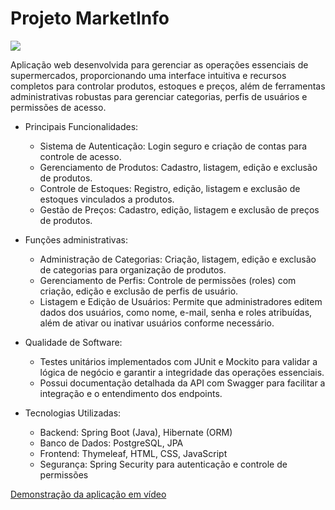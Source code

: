 <h1>Projeto MarketInfo</h1>
<img src="https://enzogl7.github.io/portfolio/assets/Screenshot_marketInfo.png">

Aplicação web desenvolvida para gerenciar as operações essenciais de supermercados, proporcionando uma interface intuitiva e recursos completos para controlar produtos, estoques e preços, além de ferramentas administrativas robustas para gerenciar categorias, perfis de usuários e permissões de acesso.

- Principais Funcionalidades:
  - Sistema de Autenticação: Login seguro e criação de contas para controle de acesso.
  - Gerenciamento de Produtos: Cadastro, listagem, edição e exclusão de produtos.
  - Controle de Estoques: Registro, edição, listagem e exclusão de estoques vinculados a produtos.
  - Gestão de Preços: Cadastro, edição, listagem e exclusão de preços de produtos.

- Funções administrativas:
  - Administração de Categorias: Criação, listagem, edição e exclusão de categorias para organização de produtos.
  - Gerenciamento de Perfis: Controle de permissões (roles) com criação, edição e exclusão de perfis de usuário.
  - Listagem e Edição de Usuários: Permite que administradores editem dados dos usuários, como nome, e-mail, senha e roles atribuídas, além de ativar ou inativar usuários conforme necessário.

- Qualidade de Software:
  - Testes unitários implementados com JUnit e Mockito para validar a lógica de negócio e garantir a integridade das operações essenciais.
  - Possui documentação detalhada da API com Swagger para facilitar a integração e o entendimento dos endpoints.

- Tecnologias Utilizadas:
   - Backend: Spring Boot (Java), Hibernate (ORM)
   - Banco de Dados: PostgreSQL, JPA
   - Frontend: Thymeleaf, HTML, CSS, JavaScript
   - Segurança: Spring Security para autenticação e controle de permissões

<a href="https://youtu.be/S74wnw-LgHA">Demonstração da aplicação em vídeo<a>
